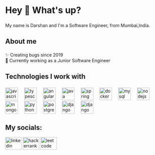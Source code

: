 <h1 align="left">Hey 👋 What's up?</h1>

###

<p align="left">My name is Darshan and I'm a Software Engineer, from Mumbai,India.</p>

###

<h2 align="left">About me</h2>

###

<p align="left">✨ Creating bugs since 2019<br>🏢 Currently working as a Junior Software Engineer <br></p>

###

<h2 align="left">Technologies I work with</h2>

###

<div align="left">
  <img src="https://cdn.jsdelivr.net/gh/devicons/devicon/icons/javascript/javascript-original.svg" height="40" alt="javascript logo"  />
  <img width="12" />
  <img src="https://cdn.jsdelivr.net/gh/devicons/devicon/icons/typescript/typescript-original.svg" height="40" alt="typescript logo"  />
  <img width="12" />
  <img src="https://cdn.jsdelivr.net/gh/devicons/devicon/icons/angularjs/angularjs-plain.svg" height="40" alt="angular logo"  />
  <img width="12" />
  <img src="https://cdn.jsdelivr.net/npm/programming-languages-logos@0.0.3/src/java/java.svg" height="40" alt="java logo"  />
  <img width="12" />
  <img src="https://cdn.jsdelivr.net/gh/devicons/devicon/icons/spring/spring-original-wordmark.svg" height="40" alt="spring logo"  />
  <img width="12" />
  <img src="https://cdn.jsdelivr.net/gh/devicons/devicon/icons/docker/docker-original-wordmark.svg" height="40" alt="docker logo"  />
  <img width="12" />
  <img src="https://cdn.jsdelivr.net/gh/devicons/devicon/icons/mysql/mysql-original-wordmark.svg" height="40" alt="mysql logo"  />
  <img width="12" />
   <img src="https://cdn.jsdelivr.net/gh/devicons/devicon/icons/nodejs/nodejs-plain.svg" height="40" alt="nodejs logo"  />
  <img width="12" />
  <img src="https://cdn.jsdelivr.net/gh/devicons/devicon/icons/mongodb/mongodb-original-wordmark.svg" height="40" alt="mongo logo"  />
  <img width="12" />
  <img src="https://cdn.jsdelivr.net/gh/devicons/devicon/icons/python/python-original.svg" height="40" alt="python logo"  />
  <img width="12" />
  <img src="https://cdn.jsdelivr.net/npm/devicon@2.15.1/icons/postgresql/postgresql-original.svg" height="40" alt="postgresql logo"  />
  <img width="12" />
  <img src="https://cdn.jsdelivr.net/npm/devicon@2.15.1/icons/django/django-plain-wordmark.svg" height="40" alt="django logo"  />
   <img width="12" />
   <img src="https://cdn.jsdelivr.net/npm/devicon@2.15.1/icons/apachekafka/apachekafka-original.svg" height="40" alt="django logo"  />
   <img width="12" />
   
  
  
  
  
</div>

###
<h2>My socials:</h2>

<div align="left">
  <a href="https://www.linkedin.com/in/darshan-panchal-7784a122a/" target="_blank">
  <img src="https://raw.githubusercontent.com/maurodesouza/profile-readme-generator/master/src/assets/icons/social/linkedin/default.svg" width="52" height="40" alt="linkedin logo"  /><a/>
    <a href="https://www.hackerrank.com/darshan02?hr_r=1" target="_blank">
  <img src="https://raw.githubusercontent.com/maurodesouza/profile-readme-generator/master/src/assets/icons/social/hackerrank/default.svg" width="52" height="40" alt="hackerrank logo"  /></a>
    <a href="https://leetcode.com/panchaldar/" target="_blank">
  <img src="https://www.svgrepo.com/show/306328/leetcode.svg" width="52" height="40" alt="leetcode logo"  /></a>
</div>

###
